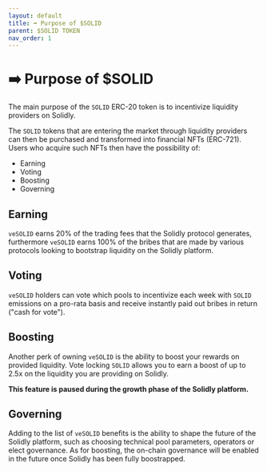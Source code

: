 ```yaml
---
layout: default
title: ➡️ Purpose of $SOLID
parent: $SOLID TOKEN
nav_order: 1
---
```


# ➡️ Purpose of $SOLID

The main purpose of the `SOLID` ERC-20 token is to incentivize liquidity providers on Solidly.

The `SOLID` tokens that are entering the market through liquidity providers can then be purchased and transformed into financial NFTs (ERC-721). Users who acquire such NFTs then have the possibility of:

* Earning
* Voting
* Boosting
* Governing

## Earning

`veSOLID` earns 20% of the trading fees that the Solidly protocol generates, furthermore `veSOLID` earns 100% of the bribes that are made by various protocols looking to bootstrap liquidity on the Solidly platform.

## Voting

`veSOLID` holders can vote which pools to incentivize each week with `SOLID` emissions on a pro-rata basis and receive instantly paid out bribes in return ("cash for vote").

## Boosting

Another perk of owning `veSOLID` is the ability to boost your rewards on provided liquidity. Vote locking `SOLID` allows you to earn a boost of up to 2.5x on the liquidity you are providing on Solidly.

**This feature is paused during the growth phase of the Solidly platform.**

## Governing

Adding to the list of `veSOLID` benefits is the ability to shape the future of the Solidly platform, such as choosing technical pool parameters, operators or elect governance. As for boosting, the on-chain governance will be enabled in the future once Solidly has been fully boostrapped.

